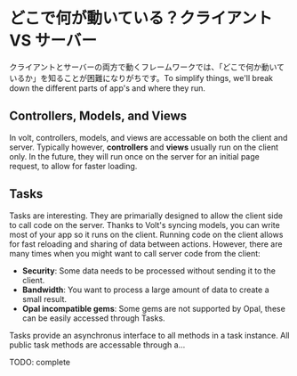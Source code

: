 # どこで何が動いている？クライアント VS サーバー

クライアントとサーバーの両方で動くフレームワークでは、「どこで何か動いているか」を知ることが困難になりがちです。To simplify things, we'll break down the different parts of app's and where they run.

## Controllers, Models, and Views

In volt, controllers, models, and views are accessable on both the client and server.  Typically however, **controllers** and **views** usually run on the client only.  In the future, they will run once on the server for an initial page request, to allow for faster loading.

## Tasks

Tasks are interesting.  They are primarially designed to allow the client side to call code on the server.  Thanks to Volt's syncing models, you can write most of your app so it runs on the client.  Running code on the client allows for fast reloading and sharing of data between actions.  However, there are many times when you might want to call server code from the client:

- **Security**: Some data needs to be processed without sending it to the client.
- **Bandwidth**: You want to process a large amount of data to create a small result.
- **Opal incompatible gems**: Some gems are not supported by Opal, these can be easily accessed through Tasks.

Tasks provide an asynchronus interface to all methods in a task instance.  All public task methods are accessable through a...

TODO: complete
